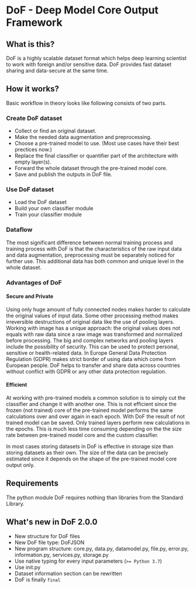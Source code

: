 # DoF - Deep Model Core Output Framework

## What is this?

DoF is a highly scalable dataset format which helps deep learning scientist to work with foreign and/or sensitive data. DoF provides fast dataset sharing and data-secure at the same time.

## How it works?

Basic workflow in theory looks like following consists of two parts.

### Create DoF dataset

- Collect or find an original dataset.
- Make the needed data augmentation and preprocessing.
- Choose a pre-trained model to use. (Most use cases have their best prectices now.)
- Replace the final classifier or quantifier part of the architecture with empty layer(s).
- Forward the whole dataset through the pre-trained model core.
- Save and publish the outputs in DoF file.

### Use DoF dataset

- Load the DoF dataset
- Build your own classifier module
- Train your classifier module

### Dataflow

The most significant difference between normal training process and training process with DoF is that the characteristics of the raw input data and data augmentation, preprocessing must be separately noticed for further use. This additional data has both common and unique level in the whole dataset.

### Advantages of DoF

#### Secure and Private

Using only huge amount of fully connected nodes makes harder to calculate the original values of input data. Some other processing method makes irreversible destructions of original data like the use of pooling layers. Working with image has a unique approach: the original values does not equals with raw data since a raw image was transformed and normalized before processing. The big and complex networks and pooling layers include the possibility of security. This can be used to protect personal, sensitive or health-related data. In Europe General Data Protection Regulation (GDPR) makes strict border of using data which come from European people. DoF helps to transfer and share data across countries without conflict with GDPR or any other data protection regulation.

#### Efficient

At working with pre-trained models a common solution is to simply cut the classifier and change it with another one. This is not efficient since the frozen (not trained) core of the pre-trained model performs the same calculations over and over again in each epoch. With DoF the result of not trained model can be saved. Only trained layers perform new calculations in the epochs. This is much less time consuming depending on the the size rate between pre-trained model core and the custom classifier.

In most cases storing datasets in DoF is effective in storage size than storing datasets as their own. The size of the data can be precisely estimated since it depends on the shape of the pre-trained model core output only.

## Requirements

The python module DoF requires nothing than libraries from the Standard Library.

## What's new in DoF 2.0.0

- New structure for DoF files
- New DoF file type: DoFJSON
- New program structure: core.py, data.py, datamodel.py, file.py, error.py,
  information.py, services.py, storage.py
- Use native typing for every input parameters (`>= Python 3.7`)
- Use init.py
- Dataset information section can be rewritten
- DoF is finally `final`
